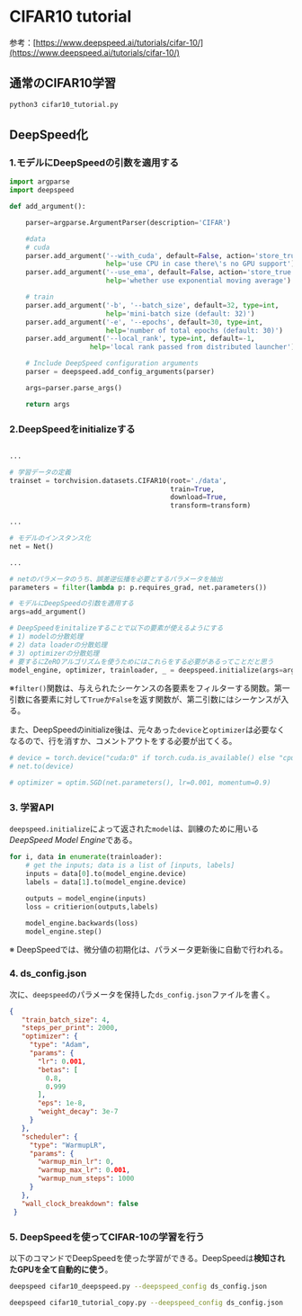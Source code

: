 # CIFAR10 tutorial

参考：[https://www.deepspeed.ai/tutorials/cifar-10/](https://www.deepspeed.ai/tutorials/cifar-10/)


## 通常のCIFAR10学習
```python
python3 cifar10_tutorial.py
```

## DeepSpeed化

### 1.モデルにDeepSpeedの引数を適用する
```python
import argparse
import deepspeed

def add_argument():

    parser=argparse.ArgumentParser(description='CIFAR')

    #data
    # cuda
    parser.add_argument('--with_cuda', default=False, action='store_true',
                        help='use CPU in case there\'s no GPU support')
    parser.add_argument('--use_ema', default=False, action='store_true',
                        help='whether use exponential moving average')

    # train
    parser.add_argument('-b', '--batch_size', default=32, type=int,
                        help='mini-batch size (default: 32)')
    parser.add_argument('-e', '--epochs', default=30, type=int,
                        help='number of total epochs (default: 30)')
    parser.add_argument('--local_rank', type=int, default=-1,
                    help='local rank passed from distributed launcher')

    # Include DeepSpeed configuration arguments
    parser = deepspeed.add_config_arguments(parser)

    args=parser.parse_args()

    return args
```

### 2.DeepSpeedをinitializeする

```python

...

# 学習データの定義
trainset = torchvision.datasets.CIFAR10(root='./data',
                                        train=True,
                                        download=True,
                                        transform=transform)

...

# モデルのインスタンス化
net = Net()

...

# netのパラメータのうち、誤差逆伝播を必要とするパラメータを抽出
parameters = filter(lambda p: p.requires_grad, net.parameters())

# モデルにDeepSpeedの引数を適用する
args=add_argument()

# DeepSpeedをinitalizeすることで以下の要素が使えるようにする
# 1) modelの分散処理
# 2) data loaderの分散処理
# 3) optimizerの分散処理
# 要するにZeROアルゴリズムを使うためにはこれらをする必要があるってことだと思う
model_engine, optimizer, trainloader, _ = deepspeed.initialize(args=args, model=net, model_parameters=parameters, training_data=trainset)

```
※`filter()`関数は、与えられたシーケンスの各要素をフィルターする関数。第一引数に各要素に対して`True`か`False`を返す関数が、第二引数にはシーケンスが入る。

また、DeepSpeedのinitialize後は、元々あった`device`と`optimizer`は必要なくなるので、行を消すか、コメントアウトをする必要が出てくる。
```python
# device = torch.device("cuda:0" if torch.cuda.is_available() else "cpu")
# net.to(device)

# optimizer = optim.SGD(net.parameters(), lr=0.001, momentum=0.9)
```

### 3. 学習API
`deepspeed.initialize`によって返された`model`は、訓練のために用いる*DeepSpeed Model Engine*である。
```python
for i, data in enumerate(trainloader):
    # get the inputs; data is a list of [inputs, labels]
    inputs = data[0].to(model_engine.device)
    labels = data[1].to(model_engine.device)

    outputs = model_engine(inputs)
    loss = critierion(outputs,labels)

    model_engine.backwards(loss)
    model_engine.step()
```
※ DeepSpeedでは、微分値の初期化は、パラメータ更新後に自動で行われる。

### 4. ds_config.json
次に、`deepspeed`のパラメータを保持した`ds_config.json`ファイルを書く。
```json
{
   "train_batch_size": 4,
   "steps_per_print": 2000,
   "optimizer": {
     "type": "Adam",
     "params": {
       "lr": 0.001,
       "betas": [
         0.8,
         0.999
       ],
       "eps": 1e-8,
       "weight_decay": 3e-7
     }
   },
   "scheduler": {
     "type": "WarmupLR",
     "params": {
       "warmup_min_lr": 0,
       "warmup_max_lr": 0.001,
       "warmup_num_steps": 1000
     }
   },
   "wall_clock_breakdown": false
 }
```


### 5. DeepSpeedを使ってCIFAR-10の学習を行う
以下のコマンドでDeepSpeedを使った学習ができる。DeepSpeedは**検知されたGPUを全て自動的に使う**。
```bash
deepspeed cifar10_deepspeed.py --deepspeed_config ds_config.json
```

```bash
deepspeed cifar10_tutorial_copy.py --deepspeed_config ds_config.json
```